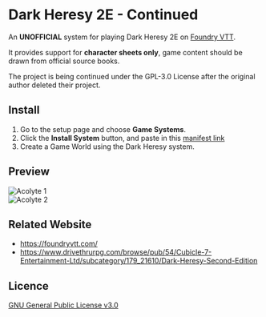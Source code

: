 # Dark Heresy 2E - Continued

An **UNOFFICIAL** system for playing Dark Heresy 2E on [Foundry VTT](https://foundryvtt.com/).

It provides support for **character sheets only**, game content should be drawn from official source books.

The project is being continued under the GPL-3.0 License after the original author deleted their project.

## Install
1. Go to the setup page and choose **Game Systems**.
2. Click the **Install System** button, and paste in this [manifest link](https://raw.githubusercontent.com/moo-man/DarkHeresy2E-FoundryVTT/master/system.json)
3. Create a Game World using the Dark Heresy system.

## Preview
![Acolyte 1](https://raw.githubusercontent.com/moo-man/DarkHeresy2E-FoundryVTT/master/asset/preview/acolyte1.jpg)  
![Acolyte 2](https://raw.githubusercontent.com/moo-man/DarkHeresy2E-FoundryVTT/master/asset/preview/acolyte2.jpg)  

## Related Website
- https://foundryvtt.com/
- https://www.drivethrurpg.com/browse/pub/54/Cubicle-7-Entertainment-Ltd/subcategory/179_21610/Dark-Heresy-Second-Edition

## Licence
[GNU General Public License v3.0](https://choosealicense.com/licenses/gpl-3.0/)
